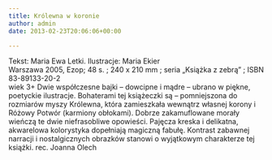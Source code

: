 ```yaml
---
title: Królewna w koronie
author: admin
date: 2013-02-23T20:06:06+00:00

---
```


  Tekst: Maria Ewa Letki. Ilustracje: Maria Ekier<br /> Warszawa 2005, Ezop; 48 s. ; 240 x 210 mm ; seria „Książka z zebrą” ; ISBN 83-89133-20-2<br /> wiek 3+
Dwie współczesne bajki – dowcipne i mądre – ubrano w piękne, poetyckie ilustracje. Bohaterami tej książeczki są – pomniejszona do rozmiarów myszy Królewna, która zamieszkała wewnątrz własnej korony i Różowy Potwór (karmiony obłokami). Dobrze zakamuflowane morały wieńczą te dwie niefrasobliwe opowieści. Pajęcza kreska i delikatna, akwarelowa kolorystyka dopełniają magiczną fabułę. Kontrast zabawnej narracji i nostalgicznych obrazków stanowi o wyjątkowym charakterze tej książki.
rec. Joanna Olech
